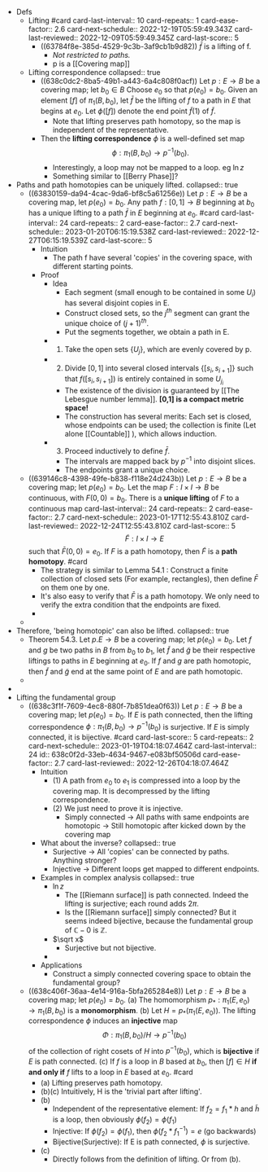- Defs
	- Lifting #card
	  card-last-interval:: 10
	  card-repeats:: 1
	  card-ease-factor:: 2.6
	  card-next-schedule:: 2022-12-19T05:59:49.343Z
	  card-last-reviewed:: 2022-12-09T05:59:49.345Z
	  card-last-score:: 5
		- ((63784f8e-385d-4529-9c3b-3af9cb1b9d82))
		  $\bar f$ is a lifting of f.
			- *Not restricted to paths.*
			- p is a [[Covering map]]
	- Lifting correspondence
	  collapsed:: true
		- ((638c0dc2-8ba5-49b1-a443-6a4c808f0acf)) Let $p: E \rightarrow B$ be a covering map; let $b_0 \in B$ Choose $e_0$ so that $p\left(e_0\right)=b_0$. Given an element $[f]$ of $\pi_1\left(B, b_0\right)$, let $\bar{f}$ be the lifting of $f$ to a path in $E$ that begins at $e_0$. Let $\phi([f])$ denote the end point $\tilde{f}(1)$ of $\tilde{f}$.
			- Note that lifting preserves path homotopy, so the map is independent of the representative.
		- Then the **lifting correspondence** $\phi$ is a well-defined set map
		  $$
		  \phi: \pi_1\left(B, b_0\right) \rightarrow p^{-1}\left(b_0\right) .
		  $$
			- Interestingly, a loop may not be mapped to a loop. eg $\ln z$
			- Something similar to [[Berry Phase]]?
- Paths and path homotopies can be uniquely lifted.
  collapsed:: true
	- ((63830159-da94-4cac-9da6-bf8c5a61256e)) Let $p: E \rightarrow B$ be a covering map, let $p\left(e_0\right)=b_0$. Any path $f: [0,1] \rightarrow B$ beginning at $b_0$ has a unique lifting to a path $\bar{f}$ in $E$ beginning at $e_0$. #card
	  card-last-interval:: 24
	  card-repeats:: 2
	  card-ease-factor:: 2.7
	  card-next-schedule:: 2023-01-20T06:15:19.538Z
	  card-last-reviewed:: 2022-12-27T06:15:19.539Z
	  card-last-score:: 5
		- Intuition
			- The path f have several 'copies' in the covering space, with different starting points.
		- Proof
			- Idea
				- Each segment (small enough to be contained in some $U_i$) has several disjoint copies in E.
				- Construct closed sets, so the $j^{th}$ segment can grant the unique choice of $(j+1)^{th}$.
				- Put the segments together, we obtain a path in E.
			- 1. Take the open sets $\{U_j\}$, which are evenly covered by p.
			- 2. Divide $[0,1]$ into several closed intervals $\{[s_i,s_{i+1}]\}$ such that $f([s_i,s_{i+1}])$ is entirely contained in some $U_{j_i}$
				- The existence of the division is guaranteed by [[The Lebesgue number lemma]]. **[0,1] is a compact metric space!**
				- The construction has several merits: Each set is closed, whose endpoints can be used; the collection is finite (Let alone [[Countable]] ), which allows induction.
			- 3. Proceed inductively to define $\bar f$.
				- The intervals are mapped back by $p^{-1}$ into disjoint slices.
				- The endpoints grant a unique choice.
	- ((639146c8-4398-49fe-b838-f118e24d243b)) Let $p: E \rightarrow B$ be a covering map; let $p\left(e_0\right)=b_0$. Let the map $F: I \times I \rightarrow B$ be continuous, with $F(0,0)=b_0$. There is a **unique lifting** of $F$ to a continuous map
	  card-last-interval:: 24
	  card-repeats:: 2
	  card-ease-factor:: 2.7
	  card-next-schedule:: 2023-01-17T12:55:43.810Z
	  card-last-reviewed:: 2022-12-24T12:55:43.810Z
	  card-last-score:: 5
	  $$
	  \tilde{F}: I \times I \rightarrow E
	  $$
	  such that $\bar{F}(0,0)=e_0$. If $F$ is a path homotopy, then $\tilde{F}$ is a **path homotopy**. #card
		- The strategy is similar to Lemma 54.1 : Construct a finite collection of closed sets (For example, rectangles), then define $\bar F$ on them one by one.
		- It's also easy to verify that $\bar F$ is a path homotopy. We only need to verify the extra condition that the endpoints are fixed.
		-
	-
- Therefore, 'being homotopic' can also be lifted.
  collapsed:: true
	- Theorem 54.3. Let $p . E \rightarrow B$ be a covering map; let $p\left(e_0\right)=b_0$. Let $f$ and $g$ be two paths in $B$ from $b_0$ to $b_1$, let $\tilde{f}$ and $\tilde{g}$ be their respective liftings to paths in $E$ beginning at $e_0$. If $f$ and $g$ are path homotopic, then $\tilde{f}$ and $\tilde{g}$ end at the same point of $E$ and are path homotopic.
	-
-
- Lifting the fundamental group
	- ((638c3f1f-7609-4ec8-880f-7b851dea0f63)) Let $p: E \rightarrow B$ be a covering map; let $p\left(e_0\right)=b_0$. If $E$ is path connected, then the lifting correspondence $\phi: \pi_1\left(B, b_0\right) \rightarrow p^{-1}\left(b_0\right)$ is surjective. If $E$ is simply connected, it is bijective. #card
	  card-last-score:: 5
	  card-repeats:: 2
	  card-next-schedule:: 2023-01-19T04:18:07.464Z
	  card-last-interval:: 24
	  id:: 638c0f2d-33eb-4634-9467-e083bf50506d
	  card-ease-factor:: 2.7
	  card-last-reviewed:: 2022-12-26T04:18:07.464Z
		- Intuition
			- (1) A path from $e_0$ to $e_1$ is compressed into a loop by the covering map. It is decompressed by the lifting correspondence.
			- (2) We just need to prove it is injective.
				- Simply connected -> All paths with same endpoints are homotopic -> Still homotopic after kicked down by the covering map
		- What about the inverse?
		  collapsed:: true
			- Surjective -> All 'copies' can be connected by paths. Anything stronger?
			- Injective -> Different loops get mapped to different endpoints.
		- Examples in complex analysis
		  collapsed:: true
			- $\ln z$
				- The [[Riemann surface]] is path connected. Indeed the lifting is surjective; each round adds $2\pi$.
				- Is the [[Riemann surface]] simply connected? But it seems indeed bijective, because the fundamental group of $\mathbb C -0$ is $\mathbb Z$.
			- $\sqrt x$
				- Surjective but not bijective.
			-
		- Applications
			- Construct a simply connected covering space to obtain the fundamental group?
	- ((638c406f-36aa-4e14-916a-5bfa265284e8)) Let $p: E \rightarrow B$ be a covering map; let $p\left(e_0\right)=b_0$.
	  (a) The homomorphism $p_*: \pi_1\left(E, e_0\right) \rightarrow \pi_1\left(B, b_0\right)$ is a **monomorphism**.
	  (b) Let $H=p_*\left(\pi_1\left(E, e_0\right)\right)$. The lifting correspondence $\phi$ induces an **injective** map
	  $$
	  \Phi: \pi_1\left(B, b_0\right) / H \rightarrow p^{-1}\left(b_0\right)
	  $$
	  of the collection of right cosets of $H$ into $p^{-1}\left(b_0\right)$, which is **bijective** if $E$ is path connected.
	  (c) If $f$ is a loop in $B$ based at $b_0$, then $[f] \in H$ **if and only if** $f$ lifts to a loop in $E$ based at $e_0$. #card
		- (a) Lifting preserves path homotopy.
		- (b)(c) Intuitively, H is the 'trivial part after lifting'.
		- (b)
			- Independent of the representative element: If $f_2=f_1 * h$ and $\tilde h$ is a loop, then obviously $\phi(f_2)=\phi(f_1)$
			- Injective: If $\phi(f_2)=\phi(f_1)$, then $\phi(f_2 * f_1^{-1})=e$ (go backwards)
			- Bijective(Surjective): If E is path connected, $\phi$ is surjective.
		- (c)
			- Directly follows from the definition of lifting. Or from (b).
